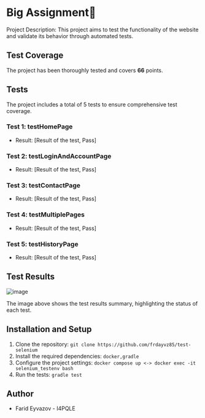 # Big Assignment🚀

Project Description: This project aims to test the functionality of the website and validate its behavior through automated tests.

## Test Coverage

The project has been thoroughly tested and covers **66** points.

## Tests

The project includes a total of 5 tests to ensure comprehensive test coverage.

### Test 1: testHomePage

- Result: [Result of the test, Pass]

### Test 2: testLoginAndAccountPage

- Result: [Result of the test, Pass]

### Test 3: testContactPage

- Result: [Result of the test, Pass]

### Test 4: testMultiplePages

- Result: [Result of the test, Pass]

### Test 5: testHistoryPage

- Result: [Result of the test, Pass]

## Test Results

![image](https://github.com/frdayvz85/test-selenium/assets/55210294/5cb468fa-0820-4633-be95-73df6a8eb370)

The image above shows the test results summary, highlighting the status of each test.

## Installation and Setup

1. Clone the repository: `git clone https://github.com/frdayvz85/test-selenium`
2. Install the required dependencies: `docker,gradle`
3. Configure the project settings: `docker compose up <-> docker exec -it selenium_testenv bash`
4. Run the tests: `gradle test`

## Author

- Farid Eyvazov - I4PQLE
